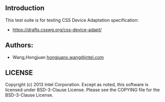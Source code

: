 ## Introduction

This test suite is for testing CSS Device Adaptation specification:
* https://drafts.csswg.org/css-device-adapt/

## Authors:

* Wang,Hongjuan <hongjuanx.wang@intel.com>

## LICENSE

Copyright (c) 2013 Intel Corporation.
Except as noted, this software is licensed under BSD-3-Clause License.
Please see the COPYING file for the BSD-3-Clause License.
